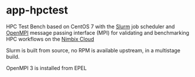 # app-hpctest
HPC Test Bench based on CentOS 7 with the [Slurm] job scheduler and [OpenMPI] message passing interface (MPI)
for validating and benchmarking HPC workflows on the [Nimbix Cloud]

Slurm is built from source, no RPM is available upstream, in a multistage build. 

OpenMPI 3 is installed from EPEL

[Slurm]: https://slurm.schedmd.com/

[OpenMPI]: https://www.open-mpi.org/

[Nimbix Cloud]: https://www.nimbix.net/platform/